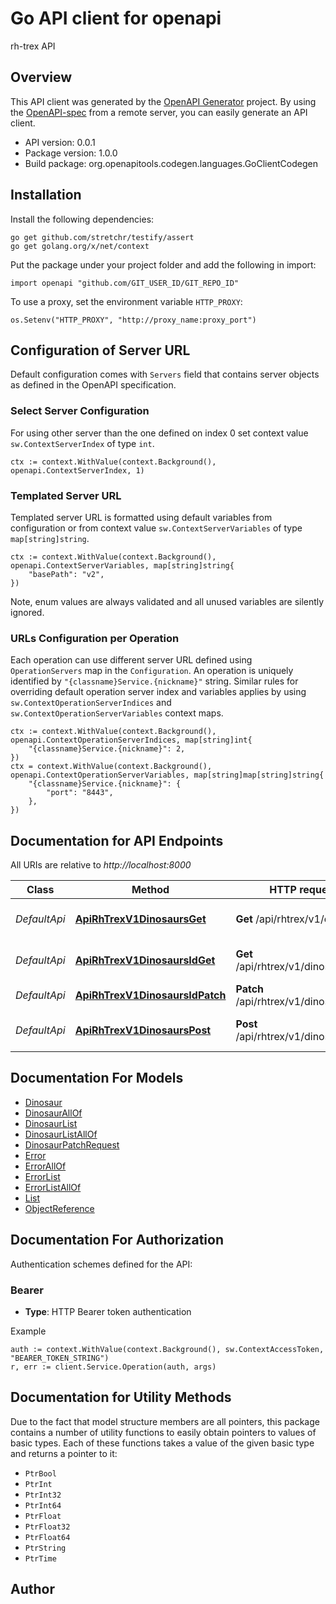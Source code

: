 # Go API client for openapi

rh-trex API

## Overview
This API client was generated by the [OpenAPI Generator](https://openapi-generator.tech) project.  By using the [OpenAPI-spec](https://www.openapis.org/) from a remote server, you can easily generate an API client.

- API version: 0.0.1
- Package version: 1.0.0
- Build package: org.openapitools.codegen.languages.GoClientCodegen

## Installation

Install the following dependencies:

```shell
go get github.com/stretchr/testify/assert
go get golang.org/x/net/context
```

Put the package under your project folder and add the following in import:

```golang
import openapi "github.com/GIT_USER_ID/GIT_REPO_ID"
```

To use a proxy, set the environment variable `HTTP_PROXY`:

```golang
os.Setenv("HTTP_PROXY", "http://proxy_name:proxy_port")
```

## Configuration of Server URL

Default configuration comes with `Servers` field that contains server objects as defined in the OpenAPI specification.

### Select Server Configuration

For using other server than the one defined on index 0 set context value `sw.ContextServerIndex` of type `int`.

```golang
ctx := context.WithValue(context.Background(), openapi.ContextServerIndex, 1)
```

### Templated Server URL

Templated server URL is formatted using default variables from configuration or from context value `sw.ContextServerVariables` of type `map[string]string`.

```golang
ctx := context.WithValue(context.Background(), openapi.ContextServerVariables, map[string]string{
	"basePath": "v2",
})
```

Note, enum values are always validated and all unused variables are silently ignored.

### URLs Configuration per Operation

Each operation can use different server URL defined using `OperationServers` map in the `Configuration`.
An operation is uniquely identified by `"{classname}Service.{nickname}"` string.
Similar rules for overriding default operation server index and variables applies by using `sw.ContextOperationServerIndices` and `sw.ContextOperationServerVariables` context maps.

```golang
ctx := context.WithValue(context.Background(), openapi.ContextOperationServerIndices, map[string]int{
	"{classname}Service.{nickname}": 2,
})
ctx = context.WithValue(context.Background(), openapi.ContextOperationServerVariables, map[string]map[string]string{
	"{classname}Service.{nickname}": {
		"port": "8443",
	},
})
```

## Documentation for API Endpoints

All URIs are relative to *http://localhost:8000*

Class | Method | HTTP request | Description
------------ | ------------- | ------------- | -------------
*DefaultApi* | [**ApiRhTrexV1DinosaursGet**](docs/DefaultApi.md#apirhtrexv1dinosaursget) | **Get** /api/rhtrex/v1/dinosaurs | Returns a list of dinosaurs
*DefaultApi* | [**ApiRhTrexV1DinosaursIdGet**](docs/DefaultApi.md#apirhtrexv1dinosaursidget) | **Get** /api/rhtrex/v1/dinosaurs/{id} | Get an dinosaur by id
*DefaultApi* | [**ApiRhTrexV1DinosaursIdPatch**](docs/DefaultApi.md#apirhtrexv1dinosaursidpatch) | **Patch** /api/rhtrex/v1/dinosaurs/{id} | Update an dinosaur
*DefaultApi* | [**ApiRhTrexV1DinosaursPost**](docs/DefaultApi.md#apirhtrexv1dinosaurspost) | **Post** /api/rhtrex/v1/dinosaurs | Create a new dinosaur


## Documentation For Models

 - [Dinosaur](docs/Dinosaur.md)
 - [DinosaurAllOf](docs/DinosaurAllOf.md)
 - [DinosaurList](docs/DinosaurList.md)
 - [DinosaurListAllOf](docs/DinosaurListAllOf.md)
 - [DinosaurPatchRequest](docs/DinosaurPatchRequest.md)
 - [Error](docs/Error.md)
 - [ErrorAllOf](docs/ErrorAllOf.md)
 - [ErrorList](docs/ErrorList.md)
 - [ErrorListAllOf](docs/ErrorListAllOf.md)
 - [List](docs/List.md)
 - [ObjectReference](docs/ObjectReference.md)


## Documentation For Authorization


Authentication schemes defined for the API:
### Bearer

- **Type**: HTTP Bearer token authentication

Example

```golang
auth := context.WithValue(context.Background(), sw.ContextAccessToken, "BEARER_TOKEN_STRING")
r, err := client.Service.Operation(auth, args)
```


## Documentation for Utility Methods

Due to the fact that model structure members are all pointers, this package contains
a number of utility functions to easily obtain pointers to values of basic types.
Each of these functions takes a value of the given basic type and returns a pointer to it:

* `PtrBool`
* `PtrInt`
* `PtrInt32`
* `PtrInt64`
* `PtrFloat`
* `PtrFloat32`
* `PtrFloat64`
* `PtrString`
* `PtrTime`

## Author



